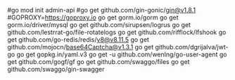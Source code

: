 #go mod init admin-api
#go get github.com/gin-gonic/gin@v1.8.1
#GOPROXY=https://goproxy.io
go get gorm.io/gorm
go get gorm.io/driver/mysql
go get github.com/sirupsen/logrus
go get github.com/lestrrat-go/file-rotatelogs
go get github.com/rifflock/lfshook
go get github.com/go-redis/redis/v8@v8.11.5
go get github.com/mojocn/base64Captcha@v1.3.1
go get github.com/dgrijalva/jwt-go
go get gopkg.in/yaml.v3
go get -u github.com/wenlng/go-user-agent
go get github.com/gogf/gf
go get github.com/swaggo/files
go get github.com/swaggo/gin-swagger
